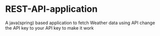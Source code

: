 # REST-API-application
A java(spring) based application to fetch Weather data using API
change the API key to your API key to make it work
